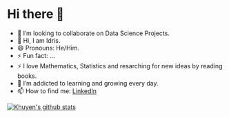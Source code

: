 # Hi there 👋

<!--
**hardeybisey/hardeybisey** is a ✨ _special_ ✨ repository because its `README.md` (this file) appears on your GitHub profile.
- 🤔 I’m looking for help with ...
- 💬 Ask me about ...
- 📫 How to reach me: ...
- 🌱 I’m currently learning Java language and preparing for my AWS Cloud certification -->

- 👯 I’m looking to collaborate on Data Science Projects.
- 👋 Hi, I am Idris.
- 😄 Pronouns: He/Him.
- ⚡ Fun fact: ...
- :zap: I love Mathematics, Statistics and resarching for new ideas by reading books.
- 🌱 I’m addicted to learning and growing every day.
- 📫 How to find me: [LinkedIn](https://www.linkedin.com/in/idris-adebisi-0275a9164/)

[![Khuyen's github stats](https://github-readme-stats.vercel.app/api?username=hardeybisey&count_private=true&show_icons=true&theme=radical&hide_rank=false)](https://github.com/hardeybisey/github-readme-stats)

<!--
[![Top Langs](https://github-readme-stats.vercel.app/api/top-langs/?username=hardeybisey)](https://github.com/hardeybisey/github-readme-stats)
-->
